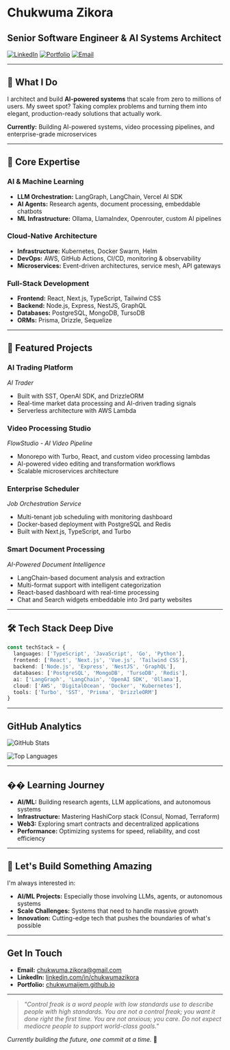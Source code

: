 # Chukwuma Zikora
## Senior Software Engineer & AI Systems Architect

[![LinkedIn](https://img.shields.io/badge/LinkedIn-0077B5?style=for-the-badge&logo=linkedin&logoColor=white)](http://www.linkedin.com/in/chukwumazikora)
[![Portfolio](https://img.shields.io/badge/Portfolio-FF5722?style=for-the-badge&logo=todoist&logoColor=white)](https://chukwumaijem.github.io/)
[![Email](https://img.shields.io/badge/Email-D14836?style=for-the-badge&logo=gmail&logoColor=white)](mailto:chukwuma.zikora@gmail.com)

---

## 🎯 What I Do

I architect and build **AI-powered systems** that scale from zero to millions of users. My sweet spot? Taking complex problems and turning them into elegant, production-ready solutions that actually work.

**Currently:** Building AI-powered systems, video processing pipelines, and enterprise-grade microservices

---

## 🧠 Core Expertise

### **AI & Machine Learning**
- **LLM Orchestration:** LangGraph, LangChain, Vercel AI SDK
- **AI Agents:** Research agents, document processing, embeddable chatbots
- **ML Infrastructure:** Ollama, LlamaIndex, Openrouter, custom AI pipelines

### **Cloud-Native Architecture**
- **Infrastructure:** Kubernetes, Docker Swarm, Helm
- **DevOps:** AWS, GitHub Actions, CI/CD, monitoring & observability
- **Microservices:** Event-driven architectures, service mesh, API gateways

### **Full-Stack Development**
- **Frontend:** React, Next.js, TypeScript, Tailwind CSS
- **Backend:** Node.js, Express, NestJS, GraphQL
- **Databases:** PostgreSQL, MongoDB, TursoDB
- **ORMs:** Prisma, Drizzle, Sequelize

---

## 🚀 Featured Projects

### **AI Trading Platform** 
*AI Trader*
- Built with SST, OpenAI SDK, and DrizzleORM
- Real-time market data processing and AI-driven trading signals
- Serverless architecture with AWS Lambda

### **Video Processing Studio** 
*FlowStudio - AI Video Pipeline*
- Monorepo with Turbo, React, and custom video processing lambdas
- AI-powered video editing and transformation workflows
- Scalable microservices architecture

### **Enterprise Scheduler** 
*Job Orchestration Service*
- Multi-tenant job scheduling with monitoring dashboard
- Docker-based deployment with PostgreSQL and Redis
- Built with Next.js, TypeScript, and Turbo

### **Smart Document Processing** 
*AI-Powered Document Intelligence*
- LangChain-based document analysis and extraction
- Multi-format support with intelligent categorization
- React-based dashboard with real-time processing
- Chat and Search widgets embeddable into 3rd party websites

---

## 🛠️ Tech Stack Deep Dive

```typescript
const techStack = {
  languages: ['TypeScript', 'JavaScript', 'Go', 'Python'],
  frontend: ['React', 'Next.js', 'Vue.js', 'Tailwind CSS'],
  backend: ['Node.js', 'Express', 'NestJS', 'GraphQL'],
  databases: ['PostgreSQL', 'MongoDB', 'TursoDB', 'Redis'],
  ai: ['LangGraph', 'LangChain', 'OpenAI SDK', 'Ollama'],
  cloud: ['AWS', 'DigitalOcean', 'Docker', 'Kubernetes'],
  tools: ['Turbo', 'SST', 'Prisma', 'DrizzleORM']
}
```

---

## GitHub Analytics

![GitHub Stats](https://github-readme-stats.vercel.app/api?username=chukwumaijem&show_icons=true&theme=radical&hide_border=true&bg_color=0D1117&title_color=58A6FF&text_color=8B949E&icon_color=58A6FF)

![Top Languages](https://github-readme-stats.vercel.app/api/top-langs/?username=chukwumaijem&layout=compact&theme=radical&hide_border=true&bg_color=0D1117&title_color=58A6FF&text_color=8B949E)

---

## �� Learning Journey

- **AI/ML:** Building research agents, LLM applications, and autonomous systems
- **Infrastructure:** Mastering HashiCorp stack (Consul, Nomad, Terraform)
- **Web3:** Exploring smart contracts and decentralized applications
- **Performance:** Optimizing systems for speed, reliability, and cost efficiency

---

## 💼 Let's Build Something Amazing

I'm always interested in:
- **AI/ML Projects:** Especially those involving LLMs, agents, or autonomous systems
- **Scale Challenges:** Systems that need to handle massive growth
- **Innovation:** Cutting-edge tech that pushes the boundaries of what's possible

---

## Get In Touch

- **Email:** [chukwuma.zikora@gmail.com](mailto:chukwuma.zikora@gmail.com)
- **LinkedIn:** [linkedin.com/in/chukwumazikora](http://www.linkedin.com/in/chukwumazikora)
- **Portfolio:** [chukwumaijem.github.io](https://chukwumaijem.github.io/)

---

> *"Control freak is a word people with low standards use to describe people with high standards. You are not a control freak; you want it done right the first time. You are not anxious; you care. Do not expect mediocre people to support world-class goals."*

*Currently building the future, one commit at a time.* 🚀
